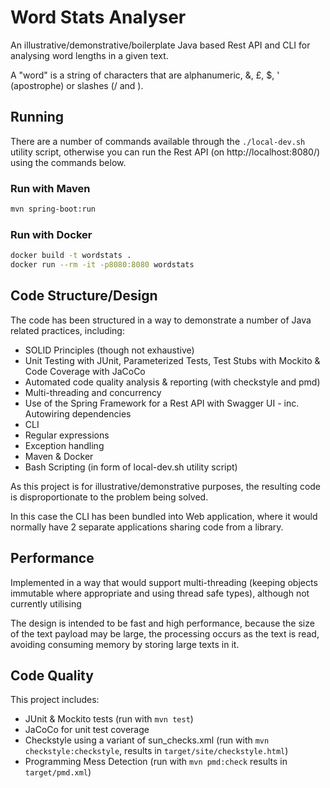 # Word Stats Analyser

An illustrative/demonstrative/boilerplate Java based Rest API and CLI for 
analysing word lengths in a given text.

A "word" is a string of characters that are alphanumeric, &, £, $, ' (apostrophe)
or slashes (/ and \).

## Running

There are a number of commands available through the `./local-dev.sh` utility 
script, otherwise you can run the Rest API (on http://localhost:8080/) using the commands below.

### Run with Maven

```bash
mvn spring-boot:run
```

### Run with Docker

```bash
docker build -t wordstats .
docker run --rm -it -p8080:8080 wordstats
```



## Code Structure/Design

The code has been structured in a way to demonstrate a number of Java related 
practices, including:

 - SOLID Principles (though not exhaustive)
 - Unit Testing with JUnit, Parameterized Tests, Test Stubs with Mockito & Code Coverage with JaCoCo
 - Automated code quality analysis & reporting (with checkstyle and pmd)
 - Multi-threading and concurrency
 - Use of the Spring Framework for a Rest API with Swagger UI - inc. Autowiring dependencies
 - CLI
 - Regular expressions
 - Exception handling
 - Maven & Docker
 - Bash Scripting (in form of local-dev.sh utility script)


As this project is for illustrative/demonstrative purposes, the resulting code is 
disproportionate to the problem being solved.

In this case the CLI has been bundled into Web application, where it would 
normally have 2 separate applications sharing code from a library.


## Performance

Implemented in a way that would support multi-threading (keeping objects immutable where appropriate and using thread safe types), although not currently utilising

The design is intended to be fast and high performance, because the size of the text payload may be large, 
the processing occurs as the text is read, avoiding consuming memory by storing large texts in it.


## Code Quality

This project includes:
 - JUnit & Mockito tests (run with `mvn test`)
 - JaCoCo for unit test coverage
 - Checkstyle using a variant of sun_checks.xml (run with `mvn checkstyle:checkstyle`, results in `target/site/checkstyle.html`)
 - Programming Mess Detection (run with `mvn pmd:check` results in `target/pmd.xml`)
